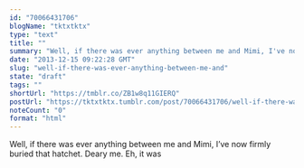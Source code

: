 ```yaml
---
id: "70066431706"
blogName: "tktxtktx"
type: "text"
title: ""
summary: "Well, if there was ever anything between me and Mimi, I've now firmly buried that hatchet. Deary me. Eh, it was "
date: "2013-12-15 09:22:28 GMT"
slug: "well-if-there-was-ever-anything-between-me-and"
state: "draft"
tags: ""
shortUrl: "https://tmblr.co/ZB1w8q11GIERQ"
postUrl: "https://tktxtktx.tumblr.com/post/70066431706/well-if-there-was-ever-anything-between-me-and"
noteCount: "0"
format: "html"
---
```


Well, if there was ever anything between me and Mimi, I’ve now firmly buried that hatchet. Deary me. Eh, it was